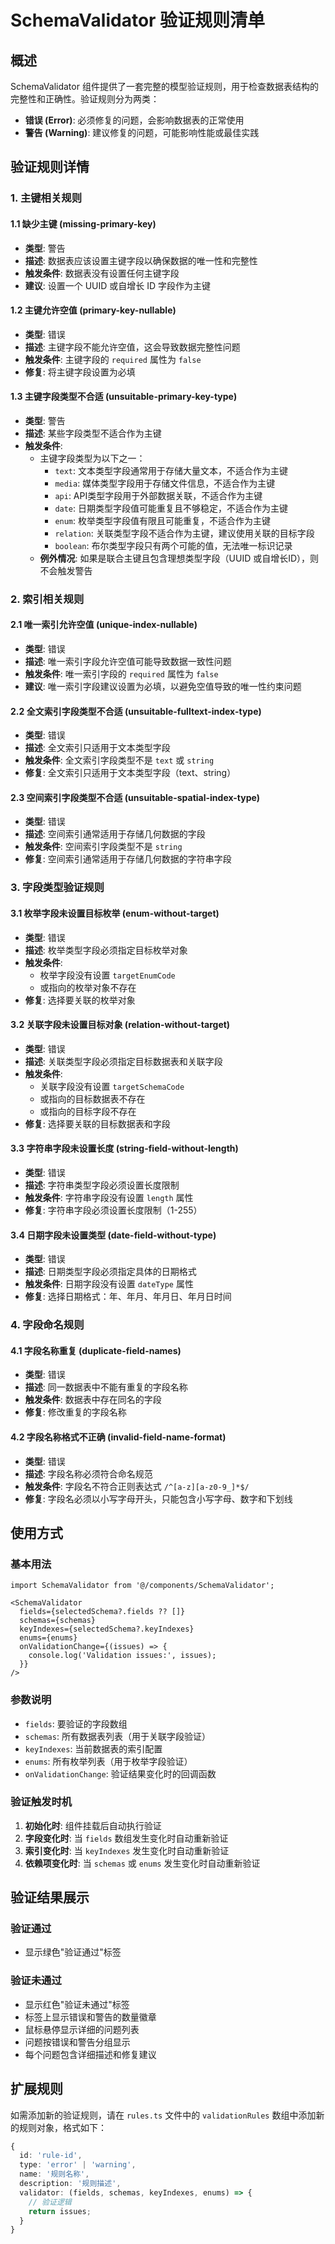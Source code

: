 # SchemaValidator 验证规则清单

## 概述

SchemaValidator 组件提供了一套完整的模型验证规则，用于检查数据表结构的完整性和正确性。验证规则分为两类：

- **错误 (Error)**: 必须修复的问题，会影响数据表的正常使用
- **警告 (Warning)**: 建议修复的问题，可能影响性能或最佳实践

## 验证规则详情

### 1. 主键相关规则

#### 1.1 缺少主键 (missing-primary-key)
- **类型**: 警告
- **描述**: 数据表应该设置主键字段以确保数据的唯一性和完整性
- **触发条件**: 数据表没有设置任何主键字段
- **建议**: 设置一个 UUID 或自增长 ID 字段作为主键

#### 1.2 主键允许空值 (primary-key-nullable)
- **类型**: 错误
- **描述**: 主键字段不能允许空值，这会导致数据完整性问题
- **触发条件**: 主键字段的 `required` 属性为 `false`
- **修复**: 将主键字段设置为必填

#### 1.3 主键字段类型不合适 (unsuitable-primary-key-type)
- **类型**: 警告
- **描述**: 某些字段类型不适合作为主键
- **触发条件**: 
  - 主键字段类型为以下之一：
    - `text`: 文本类型字段通常用于存储大量文本，不适合作为主键
    - `media`: 媒体类型字段用于存储文件信息，不适合作为主键
    - `api`: API类型字段用于外部数据关联，不适合作为主键
    - `date`: 日期类型字段值可能重复且不够稳定，不适合作为主键
    - `enum`: 枚举类型字段值有限且可能重复，不适合作为主键
    - `relation`: 关联类型字段不适合作为主键，建议使用关联的目标字段
    - `boolean`: 布尔类型字段只有两个可能的值，无法唯一标识记录
  - **例外情况**: 如果是联合主键且包含理想类型字段（UUID 或自增长ID），则不会触发警告

### 2. 索引相关规则

#### 2.1 唯一索引允许空值 (unique-index-nullable)
- **类型**: 错误
- **描述**: 唯一索引字段允许空值可能导致数据一致性问题
- **触发条件**: 唯一索引字段的 `required` 属性为 `false`
- **建议**: 唯一索引字段建议设置为必填，以避免空值导致的唯一性约束问题

#### 2.2 全文索引字段类型不合适 (unsuitable-fulltext-index-type)
- **类型**: 错误
- **描述**: 全文索引只适用于文本类型字段
- **触发条件**: 全文索引字段类型不是 `text` 或 `string`
- **修复**: 全文索引只适用于文本类型字段（text、string）

#### 2.3 空间索引字段类型不合适 (unsuitable-spatial-index-type)
- **类型**: 错误
- **描述**: 空间索引通常适用于存储几何数据的字段
- **触发条件**: 空间索引字段类型不是 `string`
- **修复**: 空间索引通常适用于存储几何数据的字符串字段

### 3. 字段类型验证规则

#### 3.1 枚举字段未设置目标枚举 (enum-without-target)
- **类型**: 错误
- **描述**: 枚举类型字段必须指定目标枚举对象
- **触发条件**: 
  - 枚举字段没有设置 `targetEnumCode`
  - 或指向的枚举对象不存在
- **修复**: 选择要关联的枚举对象

#### 3.2 关联字段未设置目标对象 (relation-without-target)
- **类型**: 错误
- **描述**: 关联类型字段必须指定目标数据表和关联字段
- **触发条件**:
  - 关联字段没有设置 `targetSchemaCode`
  - 或指向的目标数据表不存在
  - 或指向的目标字段不存在
- **修复**: 选择要关联的目标数据表和字段

#### 3.3 字符串字段未设置长度 (string-field-without-length)
- **类型**: 错误
- **描述**: 字符串类型字段必须设置长度限制
- **触发条件**: 字符串字段没有设置 `length` 属性
- **修复**: 字符串字段必须设置长度限制（1-255）

#### 3.4 日期字段未设置类型 (date-field-without-type)
- **类型**: 错误
- **描述**: 日期类型字段必须指定具体的日期格式
- **触发条件**: 日期字段没有设置 `dateType` 属性
- **修复**: 选择日期格式：年、年月、年月日、年月日时间

### 4. 字段命名规则

#### 4.1 字段名称重复 (duplicate-field-names)
- **类型**: 错误
- **描述**: 同一数据表中不能有重复的字段名称
- **触发条件**: 数据表中存在同名的字段
- **修复**: 修改重复的字段名称

#### 4.2 字段名称格式不正确 (invalid-field-name-format)
- **类型**: 错误
- **描述**: 字段名称必须符合命名规范
- **触发条件**: 字段名不符合正则表达式 `/^[a-z][a-z0-9_]*$/`
- **修复**: 字段名必须以小写字母开头，只能包含小写字母、数字和下划线



## 使用方式

### 基本用法

```tsx
import SchemaValidator from '@/components/SchemaValidator';

<SchemaValidator
  fields={selectedSchema?.fields ?? []}
  schemas={schemas}
  keyIndexes={selectedSchema?.keyIndexes}
  enums={enums}
  onValidationChange={(issues) => {
    console.log('Validation issues:', issues);
  }}
/>
```

### 参数说明

- `fields`: 要验证的字段数组
- `schemas`: 所有数据表列表（用于关联字段验证）
- `keyIndexes`: 当前数据表的索引配置
- `enums`: 所有枚举列表（用于枚举字段验证）
- `onValidationChange`: 验证结果变化时的回调函数

### 验证触发时机

1. **初始化时**: 组件挂载后自动执行验证
2. **字段变化时**: 当 `fields` 数组发生变化时自动重新验证
3. **索引变化时**: 当 `keyIndexes` 发生变化时自动重新验证
4. **依赖项变化时**: 当 `schemas` 或 `enums` 发生变化时自动重新验证

## 验证结果展示

### 验证通过
- 显示绿色"验证通过"标签

### 验证未通过
- 显示红色"验证未通过"标签
- 标签上显示错误和警告的数量徽章
- 鼠标悬停显示详细的问题列表
- 问题按错误和警告分组显示
- 每个问题包含详细描述和修复建议

## 扩展规则

如需添加新的验证规则，请在 `rules.ts` 文件中的 `validationRules` 数组中添加新的规则对象，格式如下：

```typescript
{
  id: 'rule-id',
  type: 'error' | 'warning',
  name: '规则名称',
  description: '规则描述',
  validator: (fields, schemas, keyIndexes, enums) => {
    // 验证逻辑
    return issues;
  }
}
``` 